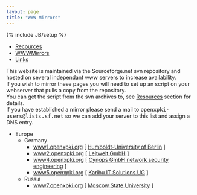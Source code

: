 ```yaml
---
layout: page
title: "WWW Mirrors"
---
```

{% include JB/setup %}

<ul class="nav nav-tabs">
<li><a href="index.html" data-toggle="tab">Recources</a></li>
<li><a href="wwwmirrors.html" data-toggle="tab">WWWMirrors</a></li>
<li><a href="links.html" data-toggle="tab">Links</a></li>
</ul>


<p>
  This website is maintained via the
  Sourceforge.net svn repository and hosted on several independant 
  www servers to increase availability.<br/> 	  
  If you wish to mirror these pages you will need to set up an
  script on your webserver that pulls a copy from the
  repository.<br/>
  You can get the script from the svn archives to, see 
  <a href="/resources/index.html">
    Resources</a> section for details.<br/>
  If you have established a mirror please send a mail to
  <tt>openxpki-users@lists.sf.net</tt> so we can add your server to this 
  list and assign a DNS entry.
</p>

<ul><!--1-->
  <li>Europe
    <ul><!--2-->
      <li>Germany
        <ul><!--3-->
          <li>
            <a href="http://www1.openxpki.org/">www1.openxpki.org</a>
            [ <a href="http://www.hu-berlin.de">Humboldt-University of Berlin</a> ]
          </li>
          <li>
            <a href="http://www2.openxpki.org/">www2.openxpki.org</a>
            [ <a href="http://www.leitwelt.com">Leitwelt GmbH</a> ]
          </li>         
          <li>
            <a href="http://www4.openxpki.org/">www4.openxpki.org</a>
            [ <a href="http://www.cynops.de">Cynops GmbH network security engineering</a> ]
          </li>
          <li>
            <a href="http://www5.openxpki.org/">www5.openxpki.org</a>
            [ <a href="http://www.karibu-it.de">Karibu IT Solutions UG</a> ]
          </li>         
	</ul><!--3-->
      </li><!--Germany-->
      <li>Russia
        <ul><!--3-->
          <li>
            <a href="http://www7.openxpki.org/">www7.openxpki.org</a>
            [ <a href="http://www.sinp.msu.ru">Moscow State University</a> ]
          </li>
        </ul><!--3-->
     </li><!--Russia-->
    </ul><!--2-->
  </li><!--Europe-->
</ul><!--1-->


